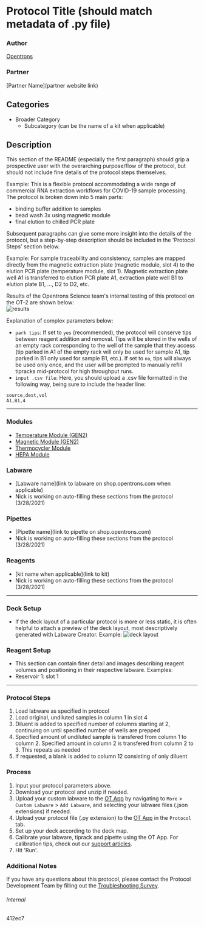 # Protocol Title (should match metadata of .py file)

### Author
[Opentrons](https://opentrons.com/)

### Partner
[Partner Name](partner website link)

## Categories
* Broader Category
	* Subcategory (can be the name of a kit when applicable)

## Description
This section of the README (especially the first paragraph) should grip a prospective user with the overarching purpose/flow of the protocol, but should not include fine details of the protocol steps themselves.

Example: This is a flexible protocol accommodating a wide range of commercial RNA extraction workflows for COVID-19 sample processing. The protocol is broken down into 5 main parts:
* binding buffer addition to samples
* bead wash 3x using magnetic module
* final elution to chilled PCR plate

Subsequent paragraphs can give some more insight into the details of the protocol, but a step-by-step description should be included in the 'Protocol Steps' section below.

Example: For sample traceability and consistency, samples are mapped directly from the magnetic extraction plate (magnetic module, slot 4) to the elution PCR plate (temperature module, slot 1). Magnetic extraction plate well A1 is transferred to elution PCR plate A1, extraction plate well B1 to elution plate B1, ..., D2 to D2, etc.

Results of the Opentrons Science team's internal testing of this protocol on the OT-2 are shown below:  
![results](link_to_results.png)

Explanation of complex parameters below:
* `park tips`: If set to `yes` (recommended), the protocol will conserve tips between reagent addition and removal. Tips will be stored in the wells of an empty rack corresponding to the well of the sample that they access (tip parked in A1 of the empty rack will only be used for sample A1, tip parked in B1 only used for sample B1, etc.). If set to `no`, tips will always be used only once, and the user will be prompted to manually refill tipracks mid-protocol for high throughput runs.
* `input .csv file`: Here, you should upload a .csv file formatted in the following way, being sure to include the header line:
```
source,dest,vol
A1,B1,4
```

---

### Modules
* [Temperature Module (GEN2)](https://shop.opentrons.com/collections/hardware-modules/products/tempdeck)
* [Magnetic Module (GEN2)](https://shop.opentrons.com/collections/hardware-modules/products/magdeck)
* [Thermocycler Module](https://shop.opentrons.com/collections/hardware-modules/products/thermocycler-module)
* [HEPA Module](https://shop.opentrons.com/collections/hardware-modules/products/hepa-module)

### Labware
* [Labware name](link to labware on shop.opentrons.com when applicable)
* Nick is working on auto-filling these sections from the protocol (3/28/2021)

### Pipettes
* [Pipette name](link to pipette on shop.opentrons.com)
* Nick is working on auto-filling these sections from the protocol (3/28/2021)

### Reagents
* [kit name when applicable](link to kit)
* Nick is working on auto-filling these sections from the protocol (3/28/2021)

---

### Deck Setup
* If the deck layout of a particular protocol is more or less static, it is often helpful to attach a preview of the deck layout, most descriptively generated with Labware Creator. Example:
![deck layout](https://opentrons-protocol-library-website.s3.amazonaws.com/custom-README-images/bc-rnadvance-viral/Screen+Shot+2021-02-23+at+2.47.23+PM.png)

### Reagent Setup
* This section can contain finer detail and images describing reagent volumes and positioning in their respective labware. Examples:
* Reservoir 1: slot 1

---

### Protocol Steps
1. Load labware as specified in protocol
2. Load original, undiluted samples in column 1 in slot 4
3. Diluent is added to specified number of columns starting at 2, continuing on until specified number of wells are prepped
4. Specified amount of undiluted sample is transfered from column 1 to column 2. Specified amount in column 2 is transfered from column 2 to 3. This repeats as needed
5. If requested, a blank is added to column 12 consisting of only diluent


### Process
1. Input your protocol parameters above.
2. Download your protocol and unzip if needed.
3. Upload your custom labware to the [OT App](https://opentrons.com/ot-app) by navigating to `More` > `Custom Labware` > `Add Labware`, and selecting your labware files (.json extensions) if needed.
4. Upload your protocol file (.py extension) to the [OT App](https://opentrons.com/ot-app) in the `Protocol` tab.
5. Set up your deck according to the deck map.
6. Calibrate your labware, tiprack and pipette using the OT App. For calibration tips, check out our [support articles](https://support.opentrons.com/en/collections/1559720-guide-for-getting-started-with-the-ot-2).
7. Hit 'Run'.

### Additional Notes
If you have any questions about this protocol, please contact the Protocol Development Team by filling out the [Troubleshooting Survey](https://protocol-troubleshooting.paperform.co/).

###### Internal
412ec7
